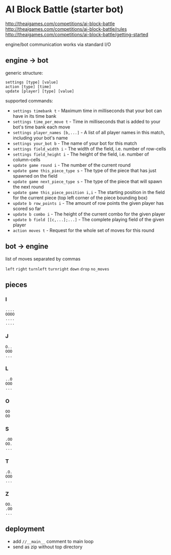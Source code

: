 # AI Block Battle (starter bot)

<http://theaigames.com/competitions/ai-block-battle>
<http://theaigames.com/competitions/ai-block-battle/rules>
<http://theaigames.com/competitions/ai-block-battle/getting-started>


engine/bot communication works via standard I/O


## engine -> bot

generic structure:

`settings [type] [value]`  
`action [type] [time]`  
`update [player] [type] [value]`

supported commands:

* `settings timebank t` -	Maximum time in milliseconds that your bot can have in its time bank
* `settings time_per_move t` -	Time in milliseconds that is added to your bot's time bank each move
* `settings player_names [b,...]` -	A list of all player names in this match, including your bot's name
* `settings your_bot b` -	The name of your bot for this match
* `settings field_width i` -	The width of the field, i.e. number of row-cells
* `settings field_height i` -	The height of the field, i.e. number of column-cells
* `update game round i` -	The number of the current round
* `update game this_piece_type s` -	The type of the piece that has just spawned on the field
* `update game next_piece_type s` -	The type of the piece that will spawn the next round
* `update game this_piece_position i,i` -	The starting position in the field for the current piece (top left corner of the piece bounding box)
* `update b row_points i` -	The amount of row points the given player has scored so far
* `update b combo i` -	The height of the current combo for the given player
* `update b field [[c,...];...]` -	The complete playing field of the given player
* `action moves t` - Request for the whole set of moves for this round



## bot -> engine

list of moves separated by commas

`left`
`right`
`turnleft`
`turnright`
`down`
`drop`
`no_moves`


## pieces

### I

```
....
OOOO
....
....
```

### J

```
O..
OOO
...
```

### L

```
..O
OOO
...
```

### O

```
OO
OO
```

### S

```
.OO
OO.
...
```

### T

```
.O.
OOO
...
```

### Z

```
OO.
.OO
...
```

## deployment

* add `//__main__` comment to main loop
* send as zip without top directory


